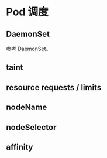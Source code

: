 # Pod 调度

## DaemonSet

参考 [DaemonSet](../objects/daemon-set.md)。

## taint

## resource requests / limits

## nodeName

## nodeSelector

## affinity